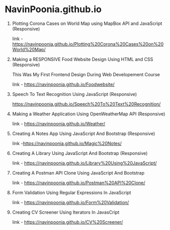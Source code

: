 # NavinPoonia.github.io
1) Plotting Corona Cases on World Map using MapBox API and JavaScript (Responsive)

      link - https://navinpoonia.github.io/Plotting%20Corona%20Cases%20on%20World%20Map/


2) Making a RESPONSIVE Food Website Design Using HTML and CSS (Responsive)

      This Was My First Frontend Design During Web Developement Course
      
      link - https://navinpoonia.github.io/Foodwebsite/

3) Speech To Text Recognition Using JavaScript (Responsive)

      https://navinpoonia.github.io/Speech%20To%20Text%20Recognition/
  
4) Making a Weather Application Using OpenWeatherMap API (Responsive)
      
      link - https://navinpoonia.github.io/Weather/

5) Creating A Notes App Using JavaScript And Bootstrap (Responsive)

      link -https://navinpoonia.github.io/Magic%20Notes/
      
6) Creating A Library Using JavaScript And Bootstrap (Responsive)
      
      link - https://navinpoonia.github.io/Library%20Using%20JavaScript/

7) Creating A Postman API Clone Using JavaScript And Bootstrap

      link - https://navinpoonia.github.io/Postman%20API%20Clone/
      
8) Form Validation Using Regular Expressions In JavaScript

      link - https://navinpoonia.github.io/Form%20Validation/
      
9) Creating CV Screener Using Iterators In JavasCript

      link - https://navinpoonia.github.io/CV%20Screener/
